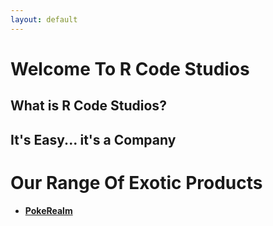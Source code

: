 ```yaml
---
layout: default
---
```

  
# Welcome To R Code Studios
    
## What is R Code Studios?
## It's Easy... it's a Company

# Our Range Of Exotic Products
 * #### [PokeRealm](https://r-code-studios.github.io/PokeRealm-Arena/)
